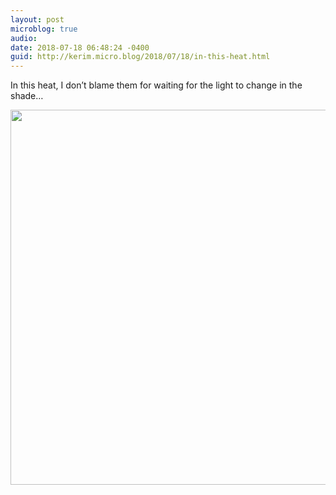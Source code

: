 ```yaml
---
layout: post
microblog: true
audio: 
date: 2018-07-18 06:48:24 -0400
guid: http://kerim.micro.blog/2018/07/18/in-this-heat.html
---
```

In this heat, I don’t blame them for waiting for the light to change in the shade…

<img src="http://micro.oxus.net/uploads/2018/126b9c5fdd.jpg" width="600" height="600" />
